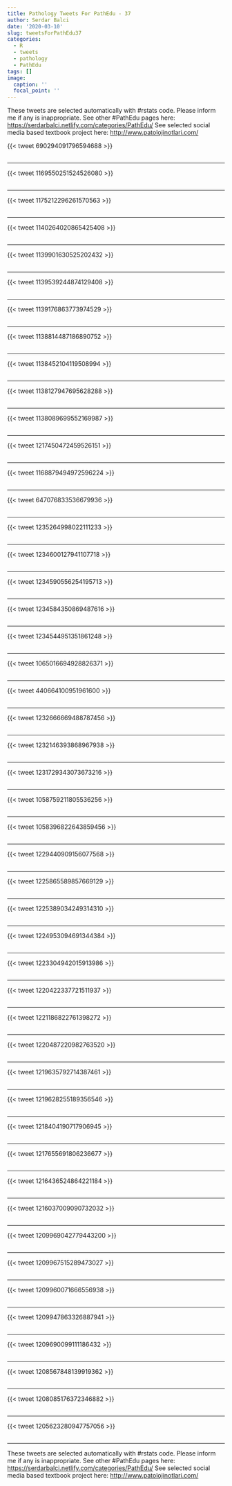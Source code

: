 ```yaml
---
title: Pathology Tweets For PathEdu - 37
author: Serdar Balci
date: '2020-03-10'
slug: tweetsForPathEdu37
categories:
  - R
  - tweets
  - pathology
  - PathEdu
tags: []
image:
  caption: ''
  focal_point: ''
---
```



These tweets are selected automatically with #rstats code. Please inform me if any is inappropriate.
See other #PathEdu pages here: https://serdarbalci.netlify.com/categories/PathEdu/ 
See selected social media based textbook project here: http://www.patolojinotlari.com/

{{< tweet 690294091796594688 >}}
<br>
<br>
<hr>
{{< tweet 1169550251524526080 >}}
<br>
<br>
<hr>
{{< tweet 1175212296261570563 >}}
<br>
<br>
<hr>
{{< tweet 1140264020865425408 >}}
<br>
<br>
<hr>
{{< tweet 1139901630525202432 >}}
<br>
<br>
<hr>
{{< tweet 1139539244874129408 >}}
<br>
<br>
<hr>
{{< tweet 1139176863773974529 >}}
<br>
<br>
<hr>
{{< tweet 1138814487186890752 >}}
<br>
<br>
<hr>
{{< tweet 1138452104119508994 >}}
<br>
<br>
<hr>
{{< tweet 1138127947695628288 >}}
<br>
<br>
<hr>
{{< tweet 1138089699552169987 >}}
<br>
<br>
<hr>
{{< tweet 1217450472459526151 >}}
<br>
<br>
<hr>
{{< tweet 1168879494972596224 >}}
<br>
<br>
<hr>
{{< tweet 647076833536679936 >}}
<br>
<br>
<hr>
{{< tweet 1235264998022111233 >}}
<br>
<br>
<hr>
{{< tweet 1234600127941107718 >}}
<br>
<br>
<hr>
{{< tweet 1234590556254195713 >}}
<br>
<br>
<hr>
{{< tweet 1234584350869487616 >}}
<br>
<br>
<hr>
{{< tweet 1234544951351861248 >}}
<br>
<br>
<hr>
{{< tweet 1065016694928826371 >}}
<br>
<br>
<hr>
{{< tweet 440664100951961600 >}}
<br>
<br>
<hr>
{{< tweet 1232666669488787456 >}}
<br>
<br>
<hr>
{{< tweet 1232146393868967938 >}}
<br>
<br>
<hr>
{{< tweet 1231729343073673216 >}}
<br>
<br>
<hr>
{{< tweet 1058759211805536256 >}}
<br>
<br>
<hr>
{{< tweet 1058396822643859456 >}}
<br>
<br>
<hr>
{{< tweet 1229440909156077568 >}}
<br>
<br>
<hr>
{{< tweet 1225865589857669129 >}}
<br>
<br>
<hr>
{{< tweet 1225389034249314310 >}}
<br>
<br>
<hr>
{{< tweet 1224953094691344384 >}}
<br>
<br>
<hr>
{{< tweet 1223304942015913986 >}}
<br>
<br>
<hr>
{{< tweet 1220422337721511937 >}}
<br>
<br>
<hr>
{{< tweet 1221186822761398272 >}}
<br>
<br>
<hr>
{{< tweet 1220487220982763520 >}}
<br>
<br>
<hr>
{{< tweet 1219635792714387461 >}}
<br>
<br>
<hr>
{{< tweet 1219628255189356546 >}}
<br>
<br>
<hr>
{{< tweet 1218404190717906945 >}}
<br>
<br>
<hr>
{{< tweet 1217655691806236677 >}}
<br>
<br>
<hr>
{{< tweet 1216436524864221184 >}}
<br>
<br>
<hr>
{{< tweet 1216037009090732032 >}}
<br>
<br>
<hr>
{{< tweet 1209969042779443200 >}}
<br>
<br>
<hr>
{{< tweet 1209967515289473027 >}}
<br>
<br>
<hr>
{{< tweet 1209960071666556938 >}}
<br>
<br>
<hr>
{{< tweet 1209947863326887941 >}}
<br>
<br>
<hr>
{{< tweet 1209690099111186432 >}}
<br>
<br>
<hr>
{{< tweet 1208567848139919362 >}}
<br>
<br>
<hr>
{{< tweet 1208085176372346882 >}}
<br>
<br>
<hr>
{{< tweet 1205623280947757056 >}}
<br>
<br>
<hr>


These tweets are selected automatically with #rstats code. Please inform me if any is inappropriate.
See other #PathEdu pages here: https://serdarbalci.netlify.com/categories/PathEdu/ 
See selected social media based textbook project here: http://www.patolojinotlari.com/
